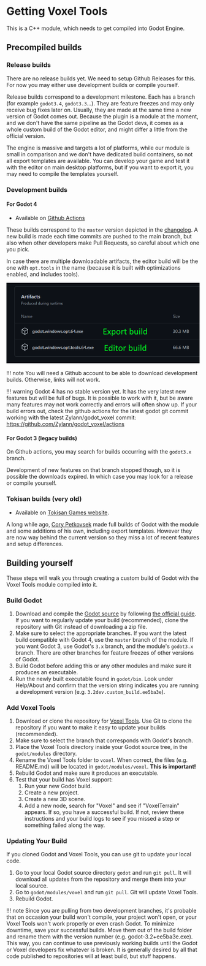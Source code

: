 Getting Voxel Tools
=====================

This is a C++ module, which needs to get compiled into Godot Engine.

Precompiled builds
-------------------

### Release builds

There are no release builds yet. We need to setup Github Releases for this. For now you may either use development builds or compile yourself.

Release builds correspond to a development milestone. Each has a branch (for example `godot3.4`, `godot3.3`...). They are feature freezes and may only receive bug fixes later on. Usually, they are made at the same time a new version of Godot comes out.
Because the plugin is a module at the moment, and we don't have the same pipeline as the Godot devs, it comes as a whole custom build of the Godot editor, and might differ a little from the official version.

The engine is massive and targets a lot of platforms, while our module is small in comparison and we don't have dedicated build containers, so not all export templates are available. You can develop your game and test it with the editor on main desktop platforms, but if you want to export it, you may need to compile the templates yourself.

### Development builds

#### For Godot 4

- Available on [Github Actions](https://github.com/Zylann/godot_voxel/actions)

These builds correspond to the `master` version depicted in the [changelog](https://github.com/Zylann/godot_voxel/blob/master/CHANGELOG.md).
A new build is made each time commits are pushed to the main branch, but also when other developers make Pull Requests, so careful about which one you pick.

In case there are multiple downloadable artifacts, the editor build will be the one with `opt.tools` in the name (because it is built with optimizations enabled, and includes tools).

![Github actions screenshot](images/github_actions_windows_artifacts.webp)

!!! note
	You will need a Github account to be able to download development builds. Otherwise, links will not work.

!!! warning
	Godot 4 has no stable version yet. It has the very latest new features but will be full of bugs. It is possible to work with it, but be aware many features may not work correctly and errors will often show up. If your build errors out, check the github actions for the latest godot git commit working with the latest Zylann/godot_voxel commit: https://github.com/Zylann/godot_voxel/actions

#### For Godot 3 (legacy builds)

On Github actions, you may search for builds occurring with the `godot3.x` branch.

Development of new features on that branch stopped though, so it is possible the downloads expired. In which case you may look for a release or compile yourself.

### Tokisan builds (very old)

- Available on [Tokisan Games website](http://tokisan.com/godot-binaries/).

A long while ago, [Cory Petkovsek](https://github.com/tinmanjuggernaut) made full builds of Godot with the module and some additions of his own, including export templates. However they are now way behind the current version so they miss a lot of recent features and setup differences.


Building yourself
-------------------

These steps will walk you through creating a custom build of Godot with the Voxel Tools module compiled into it.

### Build Godot

1. Download and compile the [Godot source](https://github.com/godotengine/godot) by following [the official guide](https://docs.godotengine.org/en/latest/development/compiling/index.html). If you want to regularly update your build (recommended), clone the repository with Git instead of downloading a zip file.
1. Make sure to select the appropriate branches. If you want the latest build compatible with Godot 4, use the `master` branch of the module. If you want Godot 3, use Godot's `3.x` branch, and the module's `godot3.x` branch. There are other branches for feature freezes of other versions of Godot. 
1. Build Godot before adding this or any other modules and make sure it produces an executable.
1. Run the newly built executable found in `godot/bin`. Look under Help/About and confirm that the version string indicates you are running a development version (e.g. `3.2dev.custom_build.ee5ba3e`).


### Add Voxel Tools

1. Download or clone the repository for [Voxel Tools](https://github.com/Zylann/godot_voxel). Use Git to clone the repository if you want to make it easy to update your builds (recommended).
1. Make sure to select the branch that corresponds with Godot's branch.
1. Place the Voxel Tools directory inside your Godot source tree, in the `godot/modules` directory. 
1. Rename the Voxel Tools folder to `voxel`. When correct, the files (e.g. README.md) will be located in `godot/modules/voxel`. **This is important!**
1. Rebuild Godot and make sure it produces an executable.
1. Test that your build has Voxel support:
	1. Run your new Godot build.
	1. Create a new project.
	1. Create a new 3D scene.
	1. Add a new node, search for "Voxel" and see if "VoxelTerrain" appears. If so, you have a successful build. If not, review these instructions and your build logs to see if you missed a step or something failed along the way.


### Updating Your Build

If you cloned Godot and Voxel Tools, you can use git to update your local code.

1. Go to your local Godot source directory `godot` and run `git pull`. It will download all updates from the repository and merge them into your local source.
1. Go to `godot/modules/voxel` and run `git pull`. Git will update Voxel Tools.
1. Rebuild Godot.

!!! note
	Since you are pulling from two development branches, it's probable that on occasion your build won't compile, your project won't open, or your Voxel Tools won't work properly or even crash Godot. To minimize downtime, save your successful builds. Move them out of the build folder and rename them with the version number (e.g. godot-3.2+ee5ba3e.exe). This way, you can continue to use previously working builds until the Godot or Voxel developers fix whatever is broken. It is generally desired by all that code published to repositories will at least build, but stuff happens.
